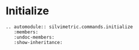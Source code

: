 # Initialize

```{eval-rst}
.. automodule:: silvimetric.commands.initialize
   :members:
   :undoc-members:
   :show-inheritance:
```

